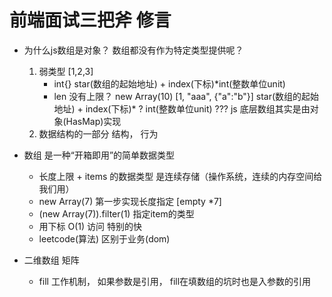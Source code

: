 # 前端面试三把斧  修言

- 为什么js数组是对象？ 数组都没有作为特定类型提供呢？
    1. 弱类型
        [1,2,3]
        - int{}  star(数组的起始地址) + index(下标)*int(整数单位unit)
        - len   没有上限？ new Array(10)
        [1, "aaa", {"a":"b"}]   star(数组的起始地址) + index(下标)* ? int(整数单位unit)  ???
        js 底层数组其实是由对象(HasMap)实现
    2. 数据结构的一部分 结构， 行为

- 数组 是一种“开箱即用”的简单数据类型
    - 长度上限 + items 的数据类型  是连续存储（操作系统，连续的内存空间给我们用）
    - new Array(7)  第一步实现长度指定 [empty *7]
    - (new Array(7)).filter(1) 指定item的类型
    - 用下标 O(1) 访问 特别的快
    - leetcode(算法) 区别于业务(dom)

- 二维数组  矩阵
    - fill 工作机制， 如果参数是引用， fill在填数组的坑时也是入参数的引用

